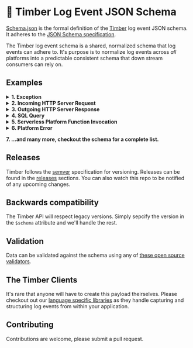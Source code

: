 # :evergreen_tree: Timber Log Event JSON Schema

[Schema.json](schema.json) is the formal definition of the [Timber](https://timber.io) log event
JSON schema. It adheres to the [JSON Schema specification](http://json-schema.org/).

The Timber log event schema is a shared, normalized schema that log events can adhere to.
It's purpose is to normalize log events across *all* platforms into a predictable
consistent schema that down stream consumers can rely on.


## Examples

<details><summary><strong>1. Exception</strong></summary><p>

A normalized event that represents an exception from within an application.

```javascript
{
  "dt": "2016-12-01T02:23:12.236543Z", // Consistent dates with nanosecond precision
  "level": "error", // Log levels in your logs!
  "message": "(RuntimeError) MissingClass is undefined", // Human readable message preserved
  "context": { // Context is shared across all relevant logs and acts as join data
    "http": {
      "method": "GET",
      "path": "/checkout",
      "remote_addr": "123.456.789.10",
      "request_id": "abcd1234" // Trace your requests!
    },
    "user": { // Associate users with your log events!
      "id": 2,
      "name": "Ben Johnson",
      "email": "ben@johnson.com"
    }
  },
  "event": { // Structured data for the event being logged
    "server_side_app": { // Top level "domain" for events
      "exception": { // Event type
        "name": "RuntimeError",
        "message": "MissingClass is undefined",
        "backtrace": [
          {
            "file": "/path/to/file",
            "function": "myFunc",
            "line": 45
          },
          {
            "file": "/path/to/file",
            "function": "myFunc",
            "line": 45
          },
          {
            "file": "/path/to/file",
            "function": "myFunc",
            "line": 45
          },
          {
            "file": "/path/to/file",
            "function": "myFunc",
            "line": 45
          },
          {
            "file": "/path/to/file",
            "function": "myFunc",
            "line": 45
          }
        ]
      }
    }
  }
}
```

</p></details>

<details><summary><strong>2. Incoming HTTP Server Request</strong></summary><p>

A normalized event that represents an incoming HTTP request within an application.

```javascript
{
  "dt": "2016-12-01T02:23:12.236543Z", // Consistent dates with nanosecond precision
  "level": "info", // Log levels in your logs!
  "message": "POST /checkout for 192.321.22.21", // Human readable message preserved
  "context": { // Context is shared across all relevant logs and acts as join data
    "http": {
      "method": "GET",
      "path": "/checkout",
      "remote_addr": "123.456.789.10",
      "request_id": "abcd1234" // Trace your requests!
    },
    "user": { // Associate users with your log events!
      "id": 2,
      "name": "Ben Johnson",
      "email": "ben@johnson.com"
    }
  },
  "event": { // Structured data for the event being logged
    "server_side_app": { // Top level "domain" for events
      "http_server_request": { // Event type
        "method": "GET",
        "scheme": "https",
        "host": "timber.io",
        "path": "/checkout",
        "port": 443,
        "headers": {
          "content_length": 894,
          "content_type": "application/json", // <- Example of data that wasn't in the log line itself
          "remove_addr": "192.321.22.21",
          "request_id": "gy23fbty523",
          "user_agent": "Mozilla/3.0 (Win95; U)"
        }
      }
    }
  }
}
```

</p></details>

<details><summary><strong>3. Outgoing HTTP Server Response</strong></summary><p>

A normalized event that represents an outgoing HTTP response within an application.

```javascript
{
  "dt": "2016-12-01T02:23:12.236543Z", // Consistent dates with nanosecond precision
  "level": "info", // Log levels in your logs!
  "message": "Sent 200 OK in 117ms", // Human readable message preserved
  "context": { // Context is shared across all relevant logs and acts as join data
    "http": {
      "method": "GET",
      "path": "/checkout",
      "remote_addr": "123.456.789.10",
      "request_id": "abcd1234" // Trace your requests!
    },
    "user": { // Associate users with your log events!
      "id": 2,
      "name": "Ben Johnson",
      "email": "ben@johnson.com"
    }
  },
  "event": { // Structured data for the event being logged
    "server_side_app": { // Top level "domain" for events
      "http_server_response": { // Event type
        "status": 200,
        "time_ms": 117,
        "headers": {
          "content_length": 894,
          "content_type": "application/json", // <- Example of data that wasn't in the log line itself
          "request_id": "gy23fbty523"
        }
      }
    }
  }
}
```

</p></details>

<details><summary><strong>4. SQL Query</strong></summary><p>

A normalized event that represents an outgoing SQL query from within an application.

```javascript
{
  "dt": "2016-12-01T02:23:12.236543Z", // Consistent dates with nanosecond precision
  "level": "info", // Log levels in your logs!
  "message": "SELECT * FROM users WHERE id = 1 (54ms)", // Human readable message preserved
  "context": { // Context is shared across all relevant logs and acts as join data
    "http": {
      "method": "GET",
      "path": "/checkout",
      "remote_addr": "123.456.789.10",
      "request_id": "abcd1234" // Trace your requests!
    },
    "user": { // Associate users with your log events!
      "id": 2,
      "name": "Ben Johnson",
      "email": "ben@johnson.com"
    }
  },
  "event": { // Structured data for the event being logged
    "server_side_app": { // Top level "domain" for events
      "sql_query": { // Event type
        "sql": "SELECT * FROM users WHERE id = 1",
        "time_ms": 54
      }
    }
  }
}
```

</p></details>

<details><summary><strong>5. Serverless Platform Function Invocation</strong></summary><p>

A normalized event that represents function invocations on platforms like AWS Lambda or Google
Cloud Functions.

```javascript
{
  "dt": "2016-12-01T02:23:12.236543Z", // Consistent dates with nanosecond precision
  "level": "info", // Log levels in your logs!
  "message": "REPORT RequestId: 86792069-eb43-11e6-af8c-d9dfd5859e88  Duration: 236.83 ms Billed Duration: 300 ms Memory Size: 256 MB Max Memory Used: 118 MB", // Human readable message preserved
  "event": { // Structured data for the event being logged
    "serverless_platform": { // Top level "domain" for events
      "function_invocation": { // Event type
        "request_id": "86792069-eb43-11e6-af8c-d9dfd5859e88",
        "time_ms": 236.83,
        "billed_duration_ms": 300,
        "memory_size_mb": 256,
        "memory_used_mb": 118
      }
    }
  }
}
```
</p></details>

<details><summary><strong>6. Platform Error</strong></summary><p>

A normalized event that represents fan error on the platform the application resides. This
is external to your application. For example, [all of the Heroku errors](https://devcenter.heroku.com/articles/error-codes).

```javascript
{
  "dt": "2016-12-01T02:23:12.236543Z", // Consistent dates with nanosecond precision
  "level": "error", // Log levels in your logs!
  "message": "at=error code=H99 desc="Platform error" method=GET path="/" host=myapp.herokuapp.com fwd=17.17.17.17 dyno= connect= service= status=503 bytes=", // Human readable message preserved
  "context": {
    "http": {
      "method": "GET",
      "path": "/",
      "host": "myapp.herokuapp.com",
      "remove_addr": "123.34.22.34",
      "request_id": "x1235"
    }
  },
  "event": { // Structured data for the event being logged
    "server_side_platform": { // Top level "domain" for events
      "error": { // Event type
        "code": "H99",
        "message": "Platform error",
        "billed_duration_ms": 300,
        "memory_size_mb": 256,
        "memory_used_mb": 118,
        "http_status": 503
      }
    }
  }
}
```

</p></details>

<strong>7. ...and many more, checkout the schema for a complete list.</strong>


## Releases

Timber follows the [semver](http://semver.org/) specification for versioning. Releases can
be found in the [releases](https://github.com/timberio/log-event-json-schema/releases) sections.
You can also watch this repo to be notified of any upcoming changes.


## Backwards compatibility

The Timber API will respect legacy versions. Simply sepcify the version in the `$schema` attribute
and we'll handle the rest.


## Validation

Data can be validated against the schema using any of [these open source validators](http://json-schema.org/implementations.html).


## The Timber Clients

It's rare that anyone will have to create this payload theirselves. Please checkout out our
[language specific libraries](https://github.com/timberio) as they handle capturing and structuring
log events from within your application.


## Contributing

Contributions are welcome, please submit a pull request.